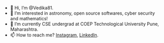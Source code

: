 - 👋 Hi, I’m @Vedika81.
- 👀 I’m interested in astronomy, open source softwares, cyber security and mathematics!
- 🌱 I’m currently CSE undergrad at COEP Technological University Pune, Maharashtra.
- 📫 How to reach me? <a href = "https://instagram.com/_bc_fgh_j_lmnopqrstu_wxyz?igshid=MzMyNGUyNmU2YQ==">Instagram</a>, <a href = "https://www.linkedin.com/in/vedika-bansode-5000a2288?lipi=urn%3Ali%3Apage%3Ad_flagship3_profile_view_base_contact_details%3BLIaOSEnVS3ektlrYNFgOQg%3D%3D">LinkedIn</a>.
